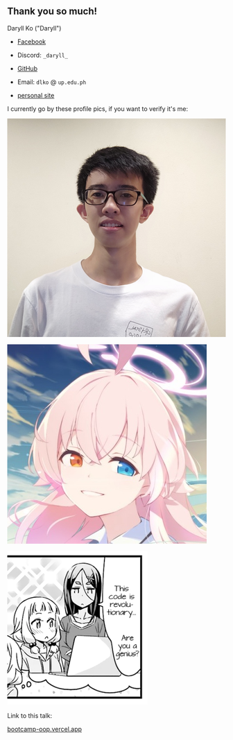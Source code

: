 ## Thank you so much!

<div class="flex gap-10 items-center">

<div>

Daryll Ko ("Daryll")

- [Facebook](https://www.facebook.com/daryll.ko.3)

- Discord: `_daryll_`

- [GitHub](https://github.com/daryll-ko)

- Email: `dlko` @ `up.edu.ph`

- [personal site](https://daryll.vercel.app/)

I currently go by these profile pics, if you want to verify it's me:

<div class="flex gap-10 items-center">

<div class="w-20 h-20">

![daryll](../images/daryll.jpg)

</div>

<div class="w-20 h-20">

![hoshino](../images/hoshino.jpeg)

</div>

</div>

</div>

<div class="max-w-30%">

![good job!](../images/good-job.png)

<div class="flex flex-col items-center p-0 justify-center">

<p>Link to this talk:</p>
<a href="bootcamp-oop.vercel.app">bootcamp-oop.vercel.app</a>

</div>

</div>

</div>
